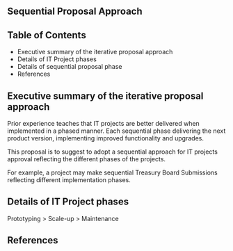 ## Sequential Proposal Approach

## Table of Contents
- Executive summary of the iterative proposal approach 
- Details of IT Project phases
- Details of sequential proposal phase 
- References

## Executive summary of the iterative proposal approach

Prior experience teaches that IT projects are better delivered when implemented in a phased manner. Each sequential phase delivering the next product version, implementing improved functionality and upgrades.

This proposal is to suggest to adopt a sequential approach for IT projects approval reflecting the different phases of the projects.  

For example, a project may make sequential Treasury Board Submissions reflecting different implementation phases.

## Details of IT Project phases

Prototyping > Scale-up > Maintenance


## References
